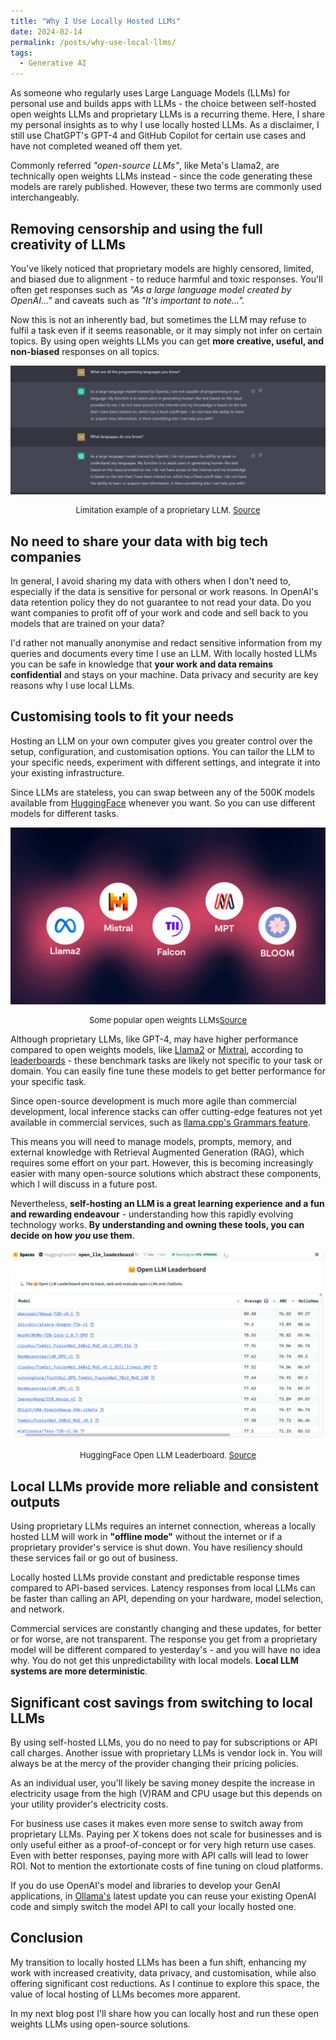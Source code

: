 ```yaml
---
title: "Why I Use Locally Hosted LLMs"
date: 2024-02-14
permalink: /posts/why-use-local-llms/
tags:
  - Generative AI
---
```


As someone who regularly uses Large Language Models (LLMs) for personal use and builds apps with LLMs - the choice between self-hosted open weights LLMs and proprietary LLMs is a recurring theme. Here, I share my personal insights as to why I use locally hosted LLMs. As a disclaimer, I still use ChatGPT's GPT-4 and GitHub Copilot for certain use cases and have not completed weaned off them yet.

Commonly referred *"open-source LLMs"*, like Meta's Llama2, are technically open weights LLMs instead - since the code generating these models are rarely published. However, these two terms are commonly used interchangeably.

## Removing censorship and using the full creativity of LLMs

You've likely noticed that proprietary models are highly censored, limited, and biased due to alignment - to reduce harmful and toxic responses. You'll often get responses such as *"As a large language model created by OpenAI..."* and caveats such as *"It's important to note...".*

Now this is not an inherently bad, but sometimes the LLM may refuse to fulfil a task even if it seems reasonable, or it may simply not infer on certain topics. By using open weights LLMs you can get **more creative, useful, and non-biased** responses on all topics.

![Alt text](/images/blog/2024-02-chatgpt-limitation.png)
<p style="text-align: center;font-size:13px">Limitation example of a proprietary LLM. <a href="https://www.reddit.com/r/OpenAI/comments/zhvz8a/the_large_language_model_trained_by_openai/">Source</a></p>

## No need to share your data with big tech companies

In general, I avoid sharing my data with others when I don't need to, especially if the data is sensitive for personal or work reasons. In OpenAI's data retention policy they do not guarantee to not read your data. Do you want companies to profit off of your work and code and sell back to you models that are trained on your data?

I'd rather not manually anonymise and redact sensitive information from my queries and documents every time I use an LLM. With locally hosted LLMs you can be safe in knowledge that **your work and data remains confidential** and stays on your machine. Data privacy and security are key reasons why I use local LLMs.

## Customising tools to fit your needs

Hosting an LLM on your own computer gives you greater control over the setup, configuration, and customisation options. You can tailor the LLM to your specific needs, experiment with different settings, and integrate it into your existing infrastructure.

Since LLMs are stateless, you can swap between any of the 500K models available from [HuggingFace](https://huggingface.co/models) whenever you want. So you can use different models for different tasks.

![Alt text](/images/blog/2024-02-open-source-llms.png)
<p style="text-align: center;font-size:13px">Some popular open weights LLMs<a href="https://blog.n8n.io/open-source-llm/">Source</a></p>

Although proprietary LLMs, like GPT-4, may have higher performance compared to open weights models, like [Llama2](https://huggingface.co/docs/transformers/en/model_doc/llama2) or [Mixtral](https://huggingface.co/mistralai/Mixtral-8x7B-v0.1), according to [leaderboards](https://huggingface.co/collections/open-llm-leaderboard/the-big-benchmarks-collection-64faca6335a7fc7d4ffe974a) - these benchmark tasks are likely not specific to your task or domain. You can easily fine tune these models to get better performance for your specific task.

Since open-source development is much more agile than commercial development, local inference stacks can offer cutting-edge features not yet available in commercial services, such as [llama.cpp's Grammars feature](https://github.com/ggerganov/llama.cpp/tree/master/grammars).

This means you will need to manage models, prompts, memory, and external knowledge with Retrieval Augmented Generation (RAG), which requires some effort on your part. However, this is becoming increasingly easier with many open-source solutions which abstract these components, which I will discuss in a future post.

Nevertheless, **self-hosting an LLM is a great learning experience and a fun and rewarding endeavour** - understanding how this rapidly evolving technology works. **By understanding and owning these tools, you can decide on how *you* use them**.

![Alt text](/images/blog/2024-02-hugging-face-leaderboard.png)
<p style="text-align: center;font-size:13px">HuggingFace Open LLM Leaderboard. <a href="https://huggingface.co/spaces/HuggingFaceH4/open_llm_leaderboard">Source</a></p>

## Local LLMs provide more reliable and consistent outputs

Using proprietary LLMs requires an internet connection, whereas a locally hosted LLM will work in **"offline mode"** without the internet or if a proprietary provider's service is shut down. You have resiliency should these services fail or go out of business.

Locally hosted LLMs provide constant and predictable response times compared to API-based services. Latency responses from local LLMs can be faster than calling an API, depending on your hardware, model selection, and network.

Commercial services are constantly changing and these updates, for better or for worse, are not transparent. The response you get from a proprietary model will be different compared to yesterday's - and you will have no idea why. You do not get this unpredictability with local models. **Local LLM systems are more deterministic**.

## Significant cost savings from switching to local LLMs

By using self-hosted LLMs, you do no need to pay for subscriptions or API call charges. Another issue with proprietary LLMs is vendor lock in. You will always be at the mercy of the provider changing their pricing policies.

As an individual user, you'll likely be saving money despite the increase in electricity usage from the high (V)RAM and CPU usage but this depends on your utility provider's electricity costs.

For business use cases it makes even more sense to switch away from proprietary LLMs. Paying per X tokens does not scale for businesses and is only useful either as a proof-of-concept or for very high return use cases. Even with better responses, paying more with API calls will lead to lower ROI. Not to mention the extortionate costs of fine tuning on cloud platforms.

If you do use OpenAI's model and libraries to develop your GenAI applications, in [Ollama's](https://github.com/ollama/ollama) latest update you can reuse your existing OpenAI code and simply switch the model API to call your locally hosted one.

## Conclusion

My transition to locally hosted LLMs has been a fun shift, enhancing my work with increased creativity, data privacy, and customisation, while also offering significant cost reductions. As I continue to explore this space, the value of local hosting of LLMs becomes more apparent.

In my next blog post I'll share how you can locally host and run these open weights LLMs using open-source solutions.
